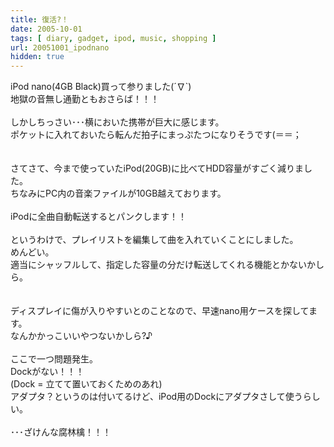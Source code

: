 ```yaml
---
title: 復活?！
date: 2005-10-01
tags: [ diary, gadget, ipod, music, shopping ]
url: 20051001_ipodnano
hidden: true
---
```

iPod nano(4GB Black)買って参りました(´∇`)<br />
地獄の音無し通勤ともおさらば！！！<br />
<br />
しかしちっさい･･･横においた携帯が巨大に感じます。<br />
ポケットに入れておいたら転んだ拍子にまっぷたつになりそうです(＝＝；<br />
<br />
<br />
さてさて、今まで使っていたiPod(20GB)に比べてHDD容量がすごく減りました。<br />
ちなみにPC内の音楽ファイルが10GB越えております。<br />
<br />
iPodに全曲自動転送するとパンクします！！<br />
<br />
というわけで、プレイリストを編集して曲を入れていくことにしました。<br />
めんどい。<br />
適当にシャッフルして、指定した容量の分だけ転送してくれる機能とかないかしら。<br />
<br />
<br />
ディスプレイに傷が入りやすいとのことなので、早速nano用ケースを探してます。<br />
なんかかっこいいやつないかしら?♪<br />
<br />
ここで一つ問題発生。<br />
Dockがない！！！<br />
(Dock = 立てて置いておくためのあれ)<br />
アダプタ？というのは付いてるけど、iPod用のDockにアダプタさして使うらしい。<br />
<br />
･･･ざけんな腐林檎！！！
